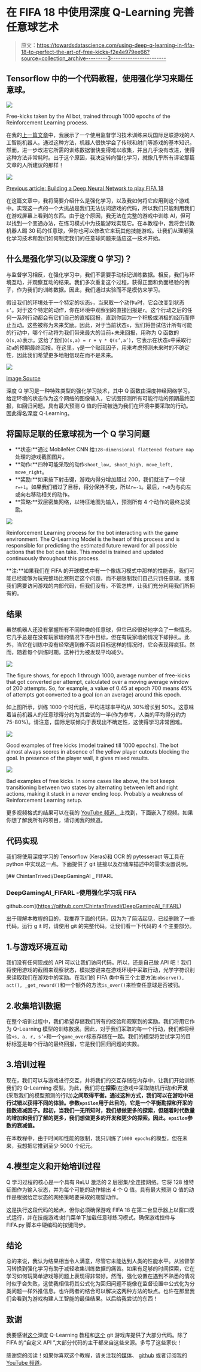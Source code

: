 # 在 FIFA 18 中使用深度 Q-Learning 完善任意球艺术

> 原文：<https://towardsdatascience.com/using-deep-q-learning-in-fifa-18-to-perfect-the-art-of-free-kicks-f2e4e979ee66?source=collection_archive---------3----------------------->

## Tensorflow 中的一个代码教程，使用强化学习来踢任意球。

![](img/c85722cf7485c95a299f839319a21b49.png)

Free-kicks taken by the AI bot, trained through 1000 epochs of the Reinforcement Learning process.

在我的[上一篇文章](/building-a-deep-neural-network-to-play-fifa-18-dce54d45e675)中，我展示了一个使用监督学习技术训练来玩国际足联游戏的人工智能机器人。通过这种方法，机器人很快学会了传球和射门等游戏的基本知识。然而，进一步改进它所需的训练数据很快变得难以收集，并且几乎没有改进，使得这种方法非常耗时。出于这个原因，我决定转向强化学习，就像几乎所有评论那篇文章的人所建议的那样！

![](img/1de8ea2d0c5f5f052aea6dd680243695.png)

[Previous article: Building a Deep Neural Network to play FIFA 18](/building-a-deep-neural-network-to-play-fifa-18-dce54d45e675)

在这篇文章中，我将简要介绍什么是强化学习，以及我如何将它应用到这个游戏中。实现这一点的一个大挑战是我们无法访问游戏的代码，所以我们只能利用我们在游戏屏幕上看到的东西。由于这个原因，我无法在完整的游戏中训练 AI，但可以找到一个变通办法，在练习模式中为技能游戏实现它。在本教程中，我将尝试教机器人踢 30 码的任意球，但你也可以修改它来玩其他技能游戏。让我们从理解强化学习技术和我们如何制定我们的任意球问题来适应这一技术开始。

## 什么是强化学习(以及深度 Q 学习)？

与监督学习相反，在强化学习中，我们不需要手动标记训练数据。相反，我们与环境互动，并观察互动的结果。我们多次重复这个过程，获得正面和负面经验的例子，作为我们的训练数据。因此，我们通过实验而不是模仿来学习。

假设我们的环境处于一个特定的状态`s`，当采取一个动作`a`时，它会改变到状态`s’`。对于这个特定的动作，你在环境中观察到的直接回报是`r`。这个行动之后的任何一系列行动都会有它们自己的直接回报，直到你因为一个积极或消极的经历而停止互动。这些被称为未来奖励。因此，对于当前状态`s`，我们将尝试估计所有可能的行动中，哪个行动将为我们带来最大的当前+未来回报，用称为 Q 函数的`Q(s,a)`表示。这给了我们`Q(s,a) = r + γ * Q(s’,a’)`，它表示在状态`s`中采取行动`a`的预期最终回报。在这里，`γ`是一个贴现因子，用来考虑预测未来时的不确定性，因此我们希望更多地相信现在而不是未来。

![](img/53b5869b3794f0a29019f24724b20fac.png)

[Image Source](http://people.csail.mit.edu/hongzi/content/publications/DeepRM-HotNets16.pdf)

深度 Q 学习是一种特殊类型的强化学习技术，其中 Q 函数由深度神经网络学习。给定环境的状态作为这个网络的图像输入，它试图预测所有可能行动的预期最终回报，如回归问题。具有最大预测 Q 值的行动被选为我们在环境中要采取的行动。因此得名深度 Q-Learning。

## 将国际足联的任意球视为一个 Q 学习问题

*   **状态:**通过 MobileNet CNN 给`128-dimensional flattened feature map`处理的游戏截图图片。
*   **动作:**四种可能采取的动作`shoot_low, shoot_high, move_left, move_right`。
*   **奖励:**如果按下射击键，游戏内得分增加超过 200，我们就进了一个球`r=+1`。如果我们错过了目标，得分保持不变，所以`r=-1`。最后，`r=0`为与向左或向右移动相关的动作。
*   **策略:**双层密集网络，以特征地图为输入，预测所有 4 个动作的最终总奖励。

![](img/d1a2e224ec4f4644f5b218a033bf33f3.png)

Reinforcement Learning process for the bot interacting with the game environment. The Q-Learning Model is the heart of this process and is responsible for predicting the estimated future reward for all possible actions that the bot can take. This model is trained and updated continuously throughout this process.

**注:**如果我们在 FIFA 的开球模式中有一个像练习模式中那样的性能表，我们可能已经能够为玩完整场比赛制定这个问题，而不是限制我们自己只罚任意球。或者我们需要访问游戏的内部代码，但我们没有。不管怎样，让我们充分利用我们所拥有的。

## 结果

虽然机器人还没有掌握所有不同种类的任意球，但它已经很好地学会了一些情况。它几乎总是在没有玩家墙的情况下击中目标，但在有玩家墙的情况下却挣扎。此外，当它在训练中没有经常遇到像不面对目标这样的情况时，它会表现得疯狂。然而，随着每个训练时期，这种行为被发现平均减少。

![](img/c41b7a009704817bc07876d4479695fe.png)

The figure shows, for epoch 1 through 1000, average number of free-kicks that got converted per attempt, calculated over a moving average window of 200 attempts. So, for example, a value of 0.45 at epoch 700 means 45% of attempts got converted to a goal (on an average) around this epoch.

如上图所示，训练 1000 个时代后，平均进球率平均从 30%增长到 50%。这意味着当前机器人的任意球得分约为其尝试的一半(作为参考，人类的平均得分约为 75-80%)。请注意，国际足联倾向于表现出不确定性，这使得学习非常困难。

![](img/b07112944d0fa2ee9dbd6c3374972a9f.png)

Good examples of free kicks (model trained till 1000 epochs). The bot almost always scores in absence of the yellow player cutouts blocking the goal. In presence of the player wall, it gives mixed results.

![](img/fe36300c91f354bf8ca8b3534422839f.png)

Bad examples of free kicks. In some cases like above, the bot keeps transitioning between two states by alternating between left and right actions, making it stuck in a never ending loop. Probably a weakness of Reinforcement Learning setup.

更多视频格式的结果可以在我的 [YouTube 频道、](http://youtube.com/c/DeepGamingAI)上找到，下面嵌入了视频。如果你想了解我所有的项目，请订阅我的频道。

## 代码实现

我们将使用深度学习的 Tensorflow (Keras)和 OCR 的 pytesseract 等工具在 python 中实现这一点。下面提供了 git 链接以及存储库描述中的需求设置说明。

[](https://github.com/ChintanTrivedi/DeepGamingAI_FIFARL) [## ChintanTrivedi/DeepGamingAI _ FIFARL

### DeepGamingAI_FIFARL -使用强化学习玩 FIFA

github.com](https://github.com/ChintanTrivedi/DeepGamingAI_FIFARL) 

出于理解本教程的目的，我推荐下面的代码，因为为了简洁起见，已经删除了一些代码。运行 g it 时，请使用 git 的完整代码。让我们看一下代码的 4 个主要部分。

## 1.与游戏环境互动

我们没有任何现成的 API 可以让我们访问代码。所以，还是自己做 API 吧！我们将使用游戏的截图来观察状态，模拟按键来在游戏环境中采取行动，光学字符识别来读取我们在游戏中的奖励。在我们的 FIFA 类中有三个主要方法:`observe(), act(), _get_reward()`和一个额外的方法`is_over()`来检查任意球是否被罚。

## 2.收集培训数据

在整个培训过程中，我们希望存储我们所有的经验和观察到的奖励。我们将用它作为 Q-Learning 模型的训练数据。因此，对于我们采取的每一个行动，我们都将经验`<s, a, r, s’>`和一个`game_over`标志存储在一起。我们的模型将尝试学习的目标标签是每个行动的最终回报，它是我们回归问题的实数。

## 3.培训过程

现在，我们可以与游戏进行交互，并将我们的交互存储在内存中，让我们开始训练我们的 Q-Learning 模型。为此，我们将在**探索**(在游戏中采取随机行动)和**开发**(采取我们的模型预测的行动)**之间取得平衡。通过这种方式，我们可以在游戏中进行试错以获得不同的体验。参数`epsilon`用于此目的，它是一个平衡勘探和开采的指数递减因子。起初，当我们一无所知时，我们想做更多的探索，但随着时代数量的增加和我们了解的更多，我们想做更多的开发和更少的探索。因此。`epsilon`参数的衰减值。**

在本教程中，由于时间和性能的限制，我只训练了`1000 epochs`的模型，但在未来，我想把它推到至少 5000 个纪元。

## 4.模型定义和开始培训过程

Q 学习过程的核心是一个具有 ReLU 激活的 2 层密集/全连接网络。它将 128 维特征图作为输入状态，并为每个可能的动作输出 4 个 Q 值。具有最大预测 Q 值的动作是根据给定状态的网络策略要采取的期望动作。

这是执行这段代码的起点，但你必须确保游戏 FIFA 18 在第二台显示器上以窗口模式运行，并在技能游戏:射门菜单下加载任意球练习模式。确保游戏控件与 FIFA.py 脚本中硬编码的按键同步。

## 结论

总的来说，我认为结果相当令人满意，尽管它未能达到人类的性能水平。从监督学习转换到强化学习有助于减轻收集训练数据的痛苦。如果有足够的时间探索，它在学习如何玩简单游戏等问题上表现得非常好。然而，强化设置在遇到不熟悉的情况时似乎会失败，这使我相信将其公式化为回归问题不能像在监督设置中公式化为分类问题一样外推信息。也许两者的结合可以解决这两种方法的缺点。也许在那里我们会看到为游戏构建人工智能的最佳结果。以后给我尝试的东西！

## **致谢**

我要感谢[这个](https://medium.freecodecamp.org/deep-reinforcement-learning-where-to-start-291fb0058c01)深度 Q-Learning 教程和[这个](https://github.com/Sentdex/pygta5) git 游戏库提供了大部分代码。除了 FIFA 的“自定义 API ”,大部分代码的主干都来自这些来源。多亏了这些家伙！

感谢您的阅读！如果你喜欢这个教程，请关注我的[媒体](https://medium.com/@chintan.t93)、 [github](https://github.com/ChintanTrivedi) 或者订阅我的 [YouTube 频道](http://youtube.com/c/DeepGamingAI)。